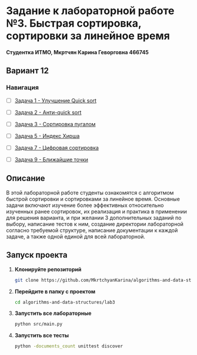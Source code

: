 # Задание к лабораторной работе №3. Быстрая сортировка, сортировки за линейное время

**Студентка ИТМО,  Мкртчян Карина Геворговна  466745**  
## Вариант 12
### Навигация

- [ ] [Задача 1 - Улучшение Quick sort](https://github.com/MkrtchyanKarina/algorithms-and-data-structures/tree/master/lab3/task1)
- [ ] [Задача 2 - Анти-quick sort](https://github.com/MkrtchyanKarina/algorithms-and-data-structures/tree/master/lab3/task2)
- [ ] [Задача 3 - Сортировка пугалом](https://github.com/MkrtchyanKarina/algorithms-and-data-structures/tree/master/lab3/task3)
- [ ] [Задача 5 - Индекс Хирша](https://github.com/MkrtchyanKarina/algorithms-and-data-structures/tree/master/lab3/task5)
- [ ] [Задача 7 - Цифровая сортировка](https://github.com/MkrtchyanKarina/algorithms-and-data-structures/tree/master/lab3/task7)
- [ ] [Задача 9 - Ближайшие точки](https://github.com/MkrtchyanKarina/algorithms-and-data-structures/tree/master/lab3/task9)


## Описание
В этой лабораторной работе студенты ознакомятся с алгоритмом быстрой сортировки и сортировками за линейное время. 
Основные задачи включают изучение более эффективных относительно изученных ранее сортировок, их реализация 
и практика в применении для решения варианта, и при желании 3 дополнительных заданий по выбору, написание тестов к ним, создание директории лабораторной согласно
требуемой структуре, написание документации к каждой задаче, а также одной единой для всей лабораторной.

## Запуск проекта

1. **Клонируйте репозиторий**
   ```bash
   git clone https://github.com/MkrtchyanKarina/algorithms-and-data-structures.git
   ```
2. **Перейдите в папку с проектом**
   ```bash
   cd algorithms-and-data-structures/lab3
   ```
3. **Запустить все лабораторные**
    ```bash
   python src/main.py
   ```
4. **Запустить все тесты**
    ```bash
   python -documents_count unittest discover
   ```
